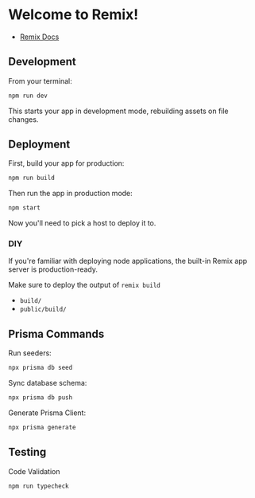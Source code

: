 # Welcome to Remix!

- [Remix Docs](https://remix.run/docs)

## Development

From your terminal:

```sh
npm run dev
```

This starts your app in development mode, rebuilding assets on file changes.

## Deployment

First, build your app for production:

```sh
npm run build
```

Then run the app in production mode:

```sh
npm start
```

Now you'll need to pick a host to deploy it to.

### DIY

If you're familiar with deploying node applications, the built-in Remix app server is production-ready.

Make sure to deploy the output of `remix build`

- `build/`
- `public/build/`

## Prisma Commands

Run seeders:

```sh
npx prisma db seed
```

Sync database schema:

```sh
npx prisma db push
```

Generate Prisma Client:

```sh
npx prisma generate
```

## Testing

Code Validation

```sh
npm run typecheck
```
